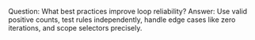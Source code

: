 Question: What best practices improve loop reliability?
Answer: Use valid positive counts, test rules independently, handle edge cases like zero iterations, and scope selectors precisely.
